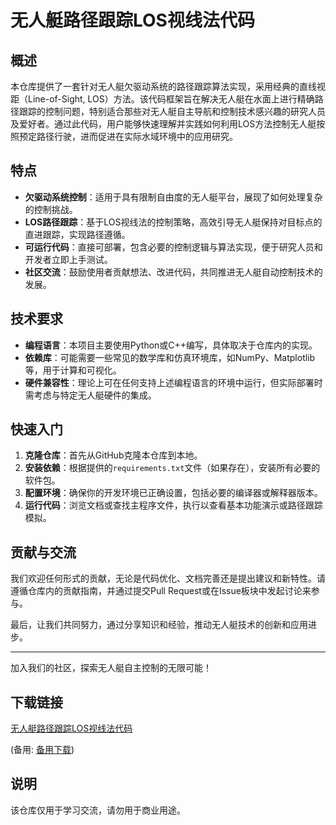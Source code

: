 # 无人艇路径跟踪LOS视线法代码

## 概述

本仓库提供了一套针对无人艇欠驱动系统的路径跟踪算法实现，采用经典的直线视距（Line-of-Sight, LOS）方法。该代码框架旨在解决无人艇在水面上进行精确路径跟踪的控制问题，特别适合那些对无人艇自主导航和控制技术感兴趣的研究人员及爱好者。通过此代码，用户能够快速理解并实践如何利用LOS方法控制无人艇按照预定路径行驶，进而促进在实际水域环境中的应用研究。

## 特点

- **欠驱动系统控制**：适用于具有限制自由度的无人艇平台，展现了如何处理复杂的控制挑战。
- **LOS路径跟踪**：基于LOS视线法的控制策略，高效引导无人艇保持对目标点的直进跟踪，实现路径遵循。
- **可运行代码**：直接可部署，包含必要的控制逻辑与算法实现，便于研究人员和开发者立即上手测试。
- **社区交流**：鼓励使用者贡献想法、改进代码，共同推进无人艇自动控制技术的发展。

## 技术要求

- **编程语言**：本项目主要使用Python或C++编写，具体取决于仓库内的实现。
- **依赖库**：可能需要一些常见的数学库和仿真环境库，如NumPy、Matplotlib等，用于计算和可视化。
- **硬件兼容性**：理论上可在任何支持上述编程语言的环境中运行，但实际部署时需考虑与特定无人艇硬件的集成。

## 快速入门

1. **克隆仓库**：首先从GitHub克隆本仓库到本地。
2. **安装依赖**：根据提供的`requirements.txt`文件（如果存在），安装所有必要的软件包。
3. **配置环境**：确保你的开发环境已正确设置，包括必要的编译器或解释器版本。
4. **运行代码**：浏览文档或查找主程序文件，执行以查看基本功能演示或路径跟踪模拟。

## 贡献与交流

我们欢迎任何形式的贡献，无论是代码优化、文档完善还是提出建议和新特性。请遵循仓库内的贡献指南，并通过提交Pull Request或在Issue板块中发起讨论来参与。

最后，让我们共同努力，通过分享知识和经验，推动无人艇技术的创新和应用进步。

---

加入我们的社区，探索无人艇自主控制的无限可能！

## 下载链接
[无人艇路径跟踪LOS视线法代码](https://pan.quark.cn/s/932f16691456) 

(备用: [备用下载](https://pan.baidu.com/s/15J9zGKMfIJqejlKurS23Vg?pwd=1234))

## 说明

该仓库仅用于学习交流，请勿用于商业用途。
